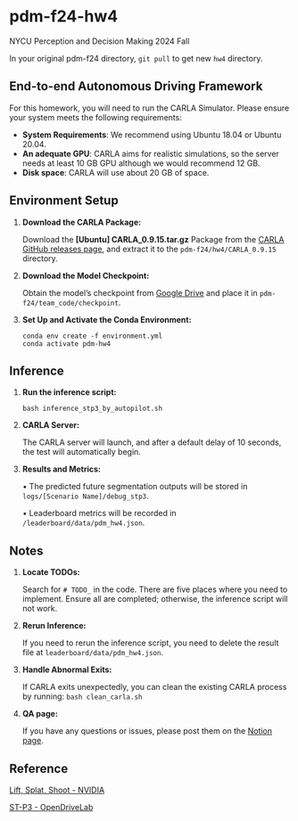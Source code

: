 # pdm-f24-hw4
NYCU Perception and Decision Making 2024 Fall

In your original pdm-f24 directory, `git pull` to get new `hw4` directory.

## End-to-end Autonomous Driving Framework
For this homework, you will need to run the CARLA Simulator. Please ensure your system meets the following requirements:
- **System Requirements**: We recommend using Ubuntu 18.04 or Ubuntu 20.04.
- **An adequate GPU**: CARLA aims for realistic simulations, so the server needs at least 10 GB GPU although we would recommend 12 GB.
- **Disk space**: CARLA will use about 20 GB of space.
## Environment Setup
1. **Download the CARLA Package:**
    
    Download the **[Ubuntu] CARLA_0.9.15.tar.gz** Package   from the [CARLA GitHub releases page](https://github.com/carla-simulator/carla/releases), and extract it to the `pdm-f24/hw4/CARLA_0.9.15` directory.
2. **Download the Model Checkpoint:** 
    
    Obtain the model’s checkpoint from [Google Drive](https://drive.google.com/drive/u/2/folders/1EH0KRhf8-4f0X1h3rsOAB8FQmzI85ULn) and place it in `pdm-f24/team_code/checkpoint`.
3. **Set Up and Activate the Conda Environment:**

    ```shell
    conda env create -f environment.yml
    conda activate pdm-hw4
    ```

## Inference
1. **Run the inference script:**
    ```shell
    bash inference_stp3_by_autopilot.sh
    ```
2. **CARLA Server:**

    The CARLA server will launch, and after a default delay of 10 seconds, the test will automatically begin.
3.	**Results and Metrics:**

	•	The predicted future segmentation outputs will be stored in `logs/[Scenario Name]/debug_stp3`.

	•	Leaderboard metrics will be recorded in `/leaderboard/data/pdm_hw4.json`.

## Notes

1.	**Locate TODOs:**

    Search for `# TODO_` in the code. There are five places where you need to implement. Ensure all are completed; otherwise, the inference script will not work.

2.	**Rerun Inference:**

    If you need to rerun the inference script, you need to delete the result file at `leaderboard/data/pdm_hw4.json`.
3.	**Handle Abnormal Exits:**

    If CARLA exits unexpectedly, you can clean the existing CARLA process by running: `bash clean_carla.sh`
2.	**QA page:**

    If you have any questions or issues, please post them on the [Notion page](https://lopsided-soursop-bec.notion.site/HW4-QA-sheet-0fe0e1834dbb4437b326b1a999cd10be?pvs=4).


## Reference

[Lift, Splat, Shoot - NVIDIA](https://research.nvidia.com/labs/toronto-ai/lift-splat-shoot/)

[ST-P3 - OpenDriveLab](https://arxiv.org/abs/2207.07601)
